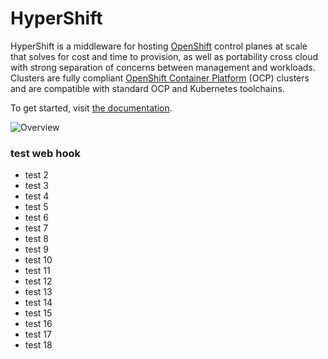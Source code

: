 # HyperShift

HyperShift is a middleware for hosting [OpenShift](https://www.openshift.com/) control
planes at scale that solves for cost and time to provision, as well as portability
cross cloud with strong separation of concerns between management and workloads.
Clusters are fully compliant [OpenShift Container Platform](https://www.redhat.com/en/technologies/cloud-computing/openshift/container-platform) (OCP)
clusters and are compatible with standard OCP and Kubernetes toolchains.

To get started, visit [the documentation](https://hypershift-docs.netlify.app/).

![Overview](docs/content/images/high-level-overview.png)

### test web hook
+ test 2
+ test 3
+ test 4
+ test 5
+ test 6
+ test 7
+ test 8
+ test 9
+ test 10
+ test 11
+ test 12
+ test 13
+ test 14
+ test 15
+ test 16
+ test 17
+ test 18
